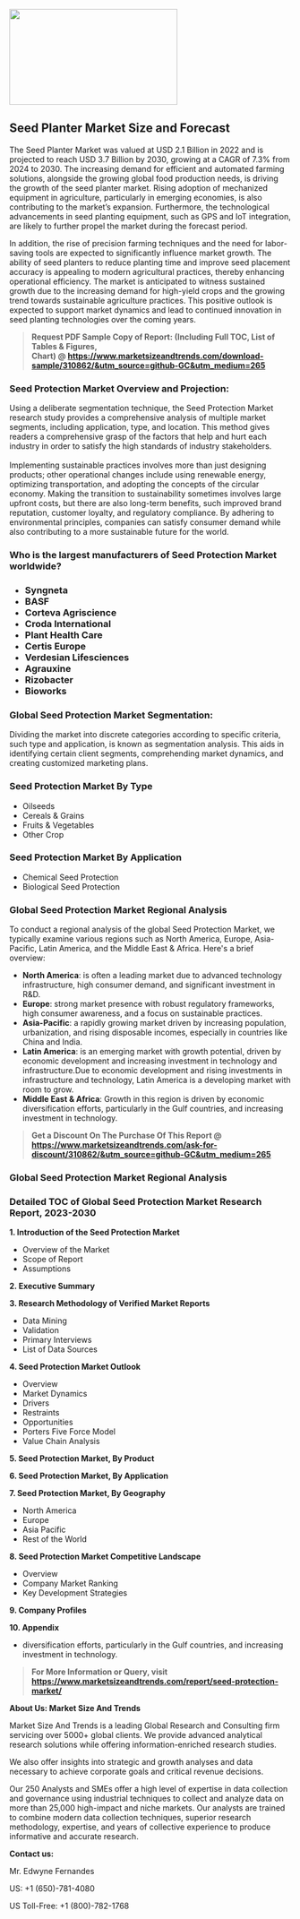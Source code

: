 <p><img class="alignnone size-medium wp-image-20088" src="https://ffe5etoiles.com/wp-content/uploads/2024/12/MST1-300x171.png" alt="" width="300" height="171" /></p><h2>Seed Planter Market Size and Forecast</h2><p>The Seed Planter Market was valued at USD 2.1 Billion in 2022 and is projected to reach USD 3.7 Billion by 2030, growing at a CAGR of 7.3% from 2024 to 2030. The increasing demand for efficient and automated farming solutions, alongside the growing global food production needs, is driving the growth of the seed planter market. Rising adoption of mechanized equipment in agriculture, particularly in emerging economies, is also contributing to the market’s expansion. Furthermore, the technological advancements in seed planting equipment, such as GPS and IoT integration, are likely to further propel the market during the forecast period.</p><p>In addition, the rise of precision farming techniques and the need for labor-saving tools are expected to significantly influence market growth. The ability of seed planters to reduce planting time and improve seed placement accuracy is appealing to modern agricultural practices, thereby enhancing operational efficiency. The market is anticipated to witness sustained growth due to the increasing demand for high-yield crops and the growing trend towards sustainable agriculture practices. This positive outlook is expected to support market dynamics and lead to continued innovation in seed planting technologies over the coming years.</p></p><blockquote id="" class=""><strong>Request PDF Sample Copy of Report: (Including Full TOC, List of Tables &amp; Figures, Chart)&nbsp;@&nbsp;<strong><a href="https://www.marketsizeandtrends.com/download-sample/310862/&utm_source=github-GC&utm_medium=265" target="_blank">https://www.marketsizeandtrends.com/download-sample/310862/&utm_source=github-GC&utm_medium=265</a></strong></strong></blockquote><h3 id="" class="">Seed Protection Market&nbsp;Overview and Projection:</h3><p id="" class="">Using a deliberate segmentation technique, the Seed Protection Market research study provides a comprehensive analysis of multiple market segments, including application, type, and location. This method gives readers a comprehensive grasp of the factors that help and hurt each industry in order to satisfy the high standards of industry stakeholders. <br /> <br />Implementing sustainable practices involves more than just designing products; other operational changes include using renewable energy, optimizing transportation, and adopting the concepts of the circular economy. Making the transition to sustainability sometimes involves large upfront costs, but there are also long-term benefits, such improved brand reputation, customer loyalty, and regulatory compliance. By adhering to environmental principles, companies can satisfy consumer demand while also contributing to a more sustainable future for the world.</p><h3 id="" class="">Who is the largest manufacturers of&nbsp;Seed Protection Market worldwide?</h3><h3 class=""><p><ul><li>Syngneta </li><li> BASF </li><li> Corteva Agriscience </li><li> Croda International </li><li> Plant Health Care </li><li> Certis Europe </li><li> Verdesian Lifesciences </li><li> Agrauxine </li><li> Rizobacter </li><li> Bioworks</li></ul></p></h3><h3 id="" class="">Global&nbsp;Seed Protection Market Segmentation:</h3><p id="" class="">Dividing the market into discrete categories according to specific criteria, such type and application, is known as segmentation analysis. This aids in identifying certain client segments, comprehending market dynamics, and creating customized marketing plans.</p><h3 id="" class="">Seed Protection Market&nbsp;By Type</h3><p><p><ul><li>Oilseeds</li><li> Cereals & Grains</li><li> Fruits & Vegetables</li><li> Other Crop</p></li></ul></p></p><h3 id="" class="">Seed Protection Market&nbsp;By Application</h3><p class=""><p><ul><li>Chemical Seed Protection</li><li> Biological Seed Protection</li></ul></p></p><h3 id="" class="">Global Seed Protection Market Regional Analysis</h3><p id="" class="">To conduct a regional analysis of the global Seed Protection Market, we typically examine various regions such as North America, Europe, Asia-Pacific, Latin America, and the Middle East &amp; Africa. Here's a brief overview:</p><ul><li><strong>North America</strong>: is often a leading market due to advanced technology infrastructure, high consumer demand, and significant investment in R&amp;D.</li><li><strong>Europe</strong>: strong market presence with robust regulatory frameworks, high consumer awareness, and a focus on sustainable practices.</li><li><strong>Asia-Pacific</strong>: a rapidly growing market driven by increasing population, urbanization, and rising disposable incomes, especially in countries like China and India.</li><li><strong>Latin America</strong>: is an emerging market with growth potential, driven by economic development and increasing investment in technology and infrastructure.Due to economic development and rising investments in infrastructure and technology, Latin America is a developing market with room to grow.</li><li><strong>Middle East &amp; Africa</strong>: Growth in this region is driven by economic diversification efforts, particularly in the Gulf countries, and increasing investment in technology.</li></ul><blockquote id="" class=""><strong>Get a Discount On The Purchase Of This Report @ <strong><a href="https://www.marketsizeandtrends.com/ask-for-discount/310862/&utm_source=github-GC&utm_medium=265" target="_blank">https://www.marketsizeandtrends.com/ask-for-discount/310862/&utm_source=github-GC&utm_medium=265</a></strong></strong></blockquote><h3 id="" class="">Global Seed Protection Market Regional Analysis</h3><h3 id="" class="">Detailed TOC of Global Seed Protection Market Research Report, 2023-2030</h3><p id="" class=""><strong>1. Introduction of the Seed Protection Market</strong></p><ul><li>Overview of the Market</li><li>Scope of Report</li><li>Assumptions</li></ul><p id="" class=""><strong>2. Executive Summary</strong></p><p id="" class=""><strong>3. Research Methodology of Verified Market Reports</strong></p><ul><li>Data Mining</li><li>Validation</li><li>Primary Interviews</li><li>List of Data Sources</li></ul><p id="" class=""><strong>4. Seed Protection Market Outlook</strong></p><ul><li>Overview</li><li>Market Dynamics</li><li>Drivers</li><li>Restraints</li><li>Opportunities</li><li>Porters Five Force Model</li><li>Value Chain Analysis</li></ul><p id="" class=""><strong>5. Seed Protection Market, By Product</strong></p><p id="" class=""><strong>6. Seed Protection Market, By Application</strong></p><p id="" class=""><strong>7. Seed Protection Market, By Geography</strong></p><ul><li>North America</li><li>Europe</li><li>Asia Pacific</li><li>Rest of the World</li></ul><p id="" class=""><strong>8. Seed Protection Market Competitive Landscape</strong></p><ul><li>Overview</li><li>Company Market Ranking</li><li>Key Development Strategies</li></ul><p id="" class=""><strong>9. Company Profiles</strong></p><p id="" class=""><strong>10. Appendix</strong></p><ul><li>diversification efforts, particularly in the Gulf countries, and increasing investment in technology.</li></ul><blockquote id="" class=""><strong>For More Information or Query, visit <strong><strong><a href="https://www.marketsizeandtrends.com/report/seed-protection-market/" target="_blank">https://www.marketsizeandtrends.com/report/seed-protection-market/</a></strong></strong></strong></blockquote><p id="" class=""><strong>About Us: Market Size And Trends</strong></p><p id="" class="">Market Size And Trends is a leading Global Research and Consulting firm servicing over 5000+ global clients. We provide advanced analytical research solutions while offering information-enriched research studies.</p><p id="" class="">We also offer insights into strategic and growth analyses and data necessary to achieve corporate goals and critical revenue decisions.</p><p id="" class="">Our 250 Analysts and SMEs offer a high level of expertise in data collection and governance using industrial techniques to collect and analyze data on more than 25,000 high-impact and niche markets. Our analysts are trained to combine modern data collection techniques, superior research methodology, expertise, and years of collective experience to produce informative and accurate research.</p><p id="" class=""><strong>Contact us:</strong></p><p id="" class="">Mr. Edwyne Fernandes</p><p id="" class="">US: +1 (650)-781-4080</p><p id="" class="">US Toll-Free: +1 (800)-782-1768</p>
